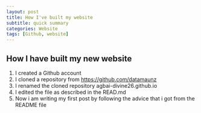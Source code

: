 ```yaml
---
layout: post
title: How I've built my website
subtitle: quick summary
categories: Website
tags: [Github, website]
---
```


## How I have built my new website

1. I created a Github account
2. I cloned a repository from https://github.com/datamaunz
3. I renamed the cloned repository agbai-divine26.github.io
4. I edited the file as described in the READ.md
5. Now i am writing my first post by following the advice that i got from the README file

